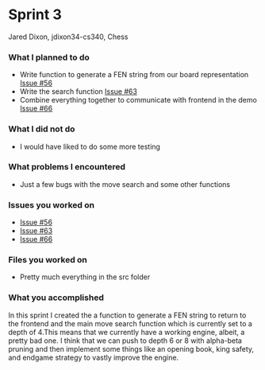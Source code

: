 # Sprint 3
Jared Dixon, jdixon34-cs340, Chess

### What I planned to do
* Write function to generate a FEN string from our board representation [Issue #56](https://github.com/utk-cs340-fall22/Chess/issues/56)
* Write the search function [Issue #63](https://github.com/utk-cs340-fall22/Chess/issues/63)
* Combine everything together to communicate with frontend in the demo [Issue #66](https://github.com/utk-cs340-fall22/Chess/issues/66)

### What I did not do
* I would have liked to do some more testing

### What problems I encountered
* Just a few bugs with the move search and some other functions

### Issues you worked on
* [Issue #56](https://github.com/utk-cs340-fall22/Chess/issues/56)
* [Issue #63](https://github.com/utk-cs340-fall22/Chess/issues/63)
* [Issue #66](https://github.com/utk-cs340-fall22/Chess/issues/66)

### Files you worked on
* Pretty much everything in the src folder

### What you accomplished
In this sprint I created the a function to generate a FEN string to return to the frontend and the main move search function which is currently 
set to a depth of 4.This means that we currently have a working engine, albeit, a pretty bad one. I think that we can push to depth 6 or 8 with 
alpha-beta pruning and then implement some things like an opening book, king safety, and endgame strategy to vastly improve the engine.
